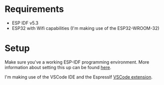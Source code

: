 # Requirements

- ESP IDF v5.3
- ESP32 with Wifi capabilities (I'm making use of the ESP32-WROOM-32)

# Setup

Make sure you've a working ESP-IDF programming environment. More information about setting this up can be found [here](https://docs.espressif.com/projects/esp-idf/en/v5.3/esp32/get-started/index.html).

I'm making use of the VSCode IDE and the EspressIf [VSCode extension](https://github.com/espressif/vscode-esp-idf-extension/blob/master/docs/tutorial/install.md).
